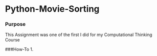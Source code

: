 # Python-Movie-Sorting

### Purpose
This Assignment was one of the first I did for my Computational Thinking Course

###How-To
1. 
